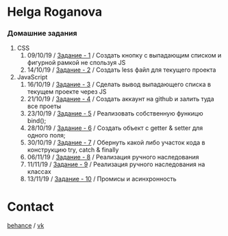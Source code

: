 # Helga Roganova
### Домашние задания
1. CSS
    1. 09/10/19 / [Задание - 1](https://fo-ox.github.io/1/) / Создать кнопку с выпадающим списком и фигурной рамкой не спользуя JS
    2. 14/10/19 / [Задание - 2](https://fo-ox.github.io/2/styles.less) / Создать less файл для текущего проекта
2. JavaScript
    1. 16/10/19 / [Задание - 3](https://codepen.io/fo_ox/pen/BaajMNP) / Сделать вывод выпадающего списка в текущем проекте через JS
    2. 21/10/19 / [Задание - 4](https://fo-ox.github.io) / Создать аккаунт на github и залить туда все проеты
    3. 23/10/19 / [Задание - 5](https://codepen.io/fo_ox/pen/NWWareb) / Реализовать собственную функицю bind();
    4. 28/10/19 / [Задание - 6](https://codepen.io/fo_ox/pen/eYYMvxG) / Создать объект с getter & setter для одного поля;
    5. 30/10/19 / [Задание - 7](https://codepen.io/fo_ox/pen/eYYMvxG) / Обернуть какой либо участок кода в конструкцию try, catch & finally
    6. 06/11/19 / [Задание - 8](https://codepen.io/fo_ox/pen/zYYLqPE) / Реализация ручного наследования
    7. 11/11/19 / [Задание - 9](https://codepen.io/fo_ox/pen/QWWVgrv) / Реализация ручного наследования на классах
    8. 13/11/19 / [Задание - 10](https://fo-ox.github.io/10/) / Промисы и асинхронность

# Contact
[behance](https://www.behance.net/roganova0l482c) / [vk](https://vk.com/public_hlg)
